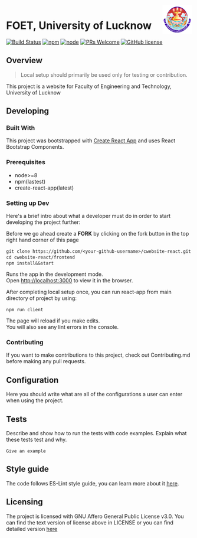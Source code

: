 <img src="./logo/android-chrome-192x192.png" alt="Logo of the project" height="80" align="right">

# FOET, University of Lucknow

[![Build Status](https://img.shields.io/travis/npm/npm/latest.svg?style=flat-square)](https://travis-ci.org/npm/npm)
[![npm](https://img.shields.io/npm/v/npm?style=flat-square)](https://www.npmjs.com/package/npm)
[![node](https://img.shields.io/node/v/create-react-app?style=flat-square)](http://nodejs.org/)
[![PRs Welcome](https://img.shields.io/badge/PRs-welcome-brightgreen.svg?style=flat-square)](http://makeapullrequest.com)
[![GitHub license](https://img.shields.io/github/license/arjundubey-cr/cwebsite-react?style=flat-square)](https://github.com/your/your-project/blob/master/LICENSE)

## Overview

> Local setup should primarily be used only for testing or contribution.

This project is a website for Faculty of Engineering and Technology, University of Lucknow

## Developing

### Built With

This project was bootstrapped with [Create React App](https://github.com/facebook/create-react-app) and uses React Bootstrap Components.

### Prerequisites

<ul>
<li>node>=8 <br/>
<li>npm(lastest) <br/>
<li>create-react-app(latest)<br/>
</ul>

### Setting up Dev

Here's a brief intro about what a developer must do in order to start developing
the project further:

Before we go ahead create a <strong>FORK</strong> by clicking on the fork button in the top right hand corner of this page

```shell
git clone https://github.com/<your-github-username>/cwebsite-react.git
cd cwebsite-react/frontend
npm install&&start
```

Runs the app in the development mode.<br />
Open [http://localhost:3000](http://localhost:3000) to view it in the browser.

After completing local setup once, you can run react-app from main directory of project by using:

```
npm run client
```

The page will reload if you make edits.<br />
You will also see any lint errors in the console.

### Contributing

If you want to make contributions to this project, check out Contributing.md before making any pull requests.

## Configuration

Here you should write what are all of the configurations a user can enter when using the project.

## Tests

Describe and show how to run the tests with code examples.
Explain what these tests test and why.

```shell
Give an example
```

## Style guide

The code follows ES-Lint style guide, you can learn more about it [here](https://eslint.org/).

## Licensing

The project is licensed with GNU Affero General Public License v3.0. You can find the text version of license above in LICENSE or you can find detailed version [here](https://choosealicense.com/licenses/agpl-3.0/)
